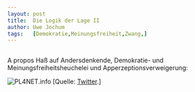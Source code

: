 ```yaml
---
layout:	post
title:	Die Logik der Lage II
author:	Uwe Jochum
tags:   [Demokratie,Meinungsfreiheit,Zwang,]
---
```


<img src="http://vg07.met.vgwort.de/na/a5be05381ddb4e9882ebf0b9fb60ba5f" width="1" height="1" alt="">

A propos Haß auf Andersdenkende, Demokratie- und
Meinungsfreiheitsheuchelei und Apperzeptionsverweigerung:

![PL4NET.info](/5artikel/material/screenshot-2022-02-09-bibliothekarin-pl4net-twitter.png
"Die Bibliothekarin von PL4NET") [Quelle:
[Twitter](https://twitter.com/bibliothekarin/status/1489760252975366145).]


